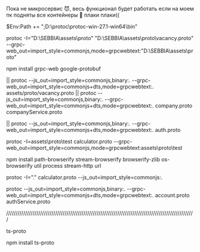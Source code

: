 Пока не микросервис 😈, весь функционал будет работать если на моем пк подняты все контейнеры 👿 плаки плаки((


$Env:Path += ";D:\protoc\protoc-win-27.1-win64\bin"   

protoc -I="D:\SEBBIA\assets\proto" "D:\SEBBIA\assets\proto\vacancy.proto" --grpc-web_out=import_style=commonjs,mode=grpcwebtext:"D:\SEBBIA\assets\proto"

npm install grpc-web google-protobuf

|| protoc --js_out=import_style=commonjs,binary:. --grpc-web_out=import_style=commonjs+dts,mode=grpcwebtext:. assets/proto/vacancy.proto
|| protoc --js_out=import_style=commonjs,binary:. --grpc-web_out=import_style=commonjs+dts,mode=grpcwebtext:. company.proto companyService.proto
 



|| protoc --js_out=import_style=commonjs,binary:. --grpc-web_out=import_style=commonjs+dts,mode=grpcwebtext:. auth.proto

protoc -I=assets\proto\test calculator.proto --grpc-web_out=import_style=commonjs,mode=grpcwebtext:assets\proto\test


npm install path-browserify stream-browserify browserify-zlib os-browserify util process stream-http url


protoc -I="." calculator.proto --js_out=import_style=commonjs:.

protoc --js_out=import_style=commonjs,binary:. --grpc-web_out=import_style=commonjs+dts,mode=grpcwebtext:. account.proto authService.proto

////////////////////////////////////////////////////////////////////////////////////////////////////

ts-proto


npm install ts-proto